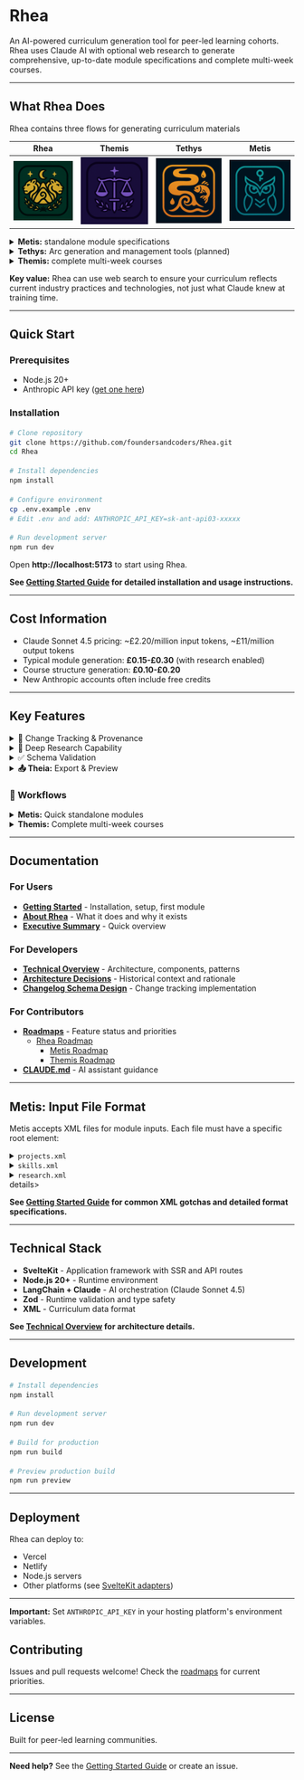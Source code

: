 # Rhea

An AI-powered curriculum generation tool for peer-led learning cohorts. Rhea uses Claude AI with optional web research to generate comprehensive, up-to-date module specifications and complete multi-week courses.

---

## What Rhea Does

Rhea contains three flows for generating curriculum materials

**Rhea** | **Themis** | **Tethys** | **Metis**
:-------:|:----------:|:----------:|:--------:
![Rhea](static/icon.png) | ![Themis](static/themis/icon.png) | ![Tethys](static/tethys/icon.png) | ![Metis](static/metis/icon.png)

<details><summary><strong>Metis:</strong> standalone module specifications</summary>
  <ul>
    - Learning objectives and module overview
    - Detailed project briefs with examples and success criteria
    - Research topics with guidance for learners
    - Additional skills categorized by importance
  - Project "twists" to add interesting challenges
  </ul>
</details>

<details><summary><strong>Tethys:</strong> Arc generation and management tools (planned)</summary>
  <ul>
    - Standalone arc creation between course and module levels
    - Arc-level learning progression design
    - Thematic coherence across related modules
  </ul>
</details>

<details><summary><strong>Themis:</strong> complete multi-week courses</summary>
  <ul>
    - Thematic arcs organizing related modules
    - Learning progression across modules
    - Course-level narratives and structure
    - Individual module generation (coming soon)
  </ul>
</details>

**Key value:** Rhea can use web search to ensure your curriculum reflects current industry practices and technologies, not just what Claude knew at training time.

---

## Quick Start

### Prerequisites

- Node.js 20+
- Anthropic API key ([get one here](https://console.anthropic.com/))

### Installation

```bash
# Clone repository
git clone https://github.com/foundersandcoders/Rhea.git
cd Rhea

# Install dependencies
npm install

# Configure environment
cp .env.example .env
# Edit .env and add: ANTHROPIC_API_KEY=sk-ant-api03-xxxxx

# Run development server
npm run dev
```

Open **http://localhost:5173** to start using Rhea.

**See [Getting Started Guide](/docs/Getting-Started.md) for detailed installation and usage instructions.**

---

## Cost Information

- Claude Sonnet 4.5 pricing: ~£2.20/million input tokens, ~£11/million output tokens
- Typical module generation: **£0.15-£0.30** (with research enabled)
- Course structure generation: **£0.10-£0.20**
- New Anthropic accounts often include free credits

---

## Key Features

<details><summary>📝 Change Tracking & Provenance</summary>
  Every generated module includes comprehensive change tracking to support the **cascade pattern** - where AI-generated modules are updated iteratively whilst maintaining human oversight:
  
  - **Automatic Changelog**: Documents what changed, why, and with what confidence level
  - **Confidence Scoring**: High/medium/low confidence flags help reviewers prioritize
  - **Research Citations**: Web research sources automatically cited
  - **Provenance Tracking**: Shows when generated, by which model, flags sections needing review
  
  This enables curriculum councils to:
  - Quickly identify what's been updated since last version
  - Focus review time on low-confidence changes
  - Understand rationale behind AI-proposed updates
  - Track sections needing human review
  
  See [Changelog Schema Design](/docs/dev/work-records/changelog-schema-design.md) for technical details.
</details>

<details><summary>🔬 Deep Research Capability</summary>
  Enable web search during generation to:
  - Verify technologies/practices are current
  - Update recommendations based on industry trends
  - Search trusted domains: vendor docs, GitHub, Stack Overflow, academic sources
  - Cite sources for transparency
  
  **This is the core value** - without research, you're just reformatting existing content.
</details>

<details><summary>✅ Schema Validation</summary>
  All generated modules automatically validated against requirements:
  - Minimum 3 module objectives
  - Minimum 5 primary research topics
  - Minimum 2 project briefs with detailed criteria
  - Automatic retry (up to 3 attempts) if validation fails
</details>

<details><summary><strong>📤 Theia:</strong> Export & Preview</summary>
  Export generated content in human-readable formats:
  - **Multiple formats**: Markdown, HTML (PDF planned)
  - **Flexible detail levels**: Minimal, summary, detailed, or complete
  - **Selective exports**: Choose specific sections to export
  - **Course or module exports**: Works with both Metis and Themis outputs
  - **Table of contents**: Optional navigation for longer exports
  
  Export at any stage - preview course structures before module generation, or export individual modules after completion.
</details>

### 🎨 Workflows

<details><summary><strong>Metis:</strong> Quick standalone modules</summary>
  1. Upload XML inputs (projects, skills, research)
  2. Provide structured context
  3. Generate with optional research
  4. Export preview or download XML specification
</details>

<details><summary><strong>Themis:</strong> Complete multi-week courses</summary>
  1. Configure course identity and logistics
  2. Plan thematic arcs
  3. Organize modules within arcs
  4. AI generates detailed structure
  5. Review and refine
  6. Export course overview or structure
  7. Generate individual modules (coming soon)
</details>

---

## Documentation

### For Users
- **[Getting Started](/docs/Getting-Started.md)** - Installation, setup, first module
- **[About Rhea](/docs/About-Rhea.md)** - What it does and why it exists
- **[Executive Summary](/docs/Executive-Summary.md)** - Quick overview

### For Developers
- **[Technical Overview](/docs/dev/Technical-Overview.md)** - Architecture, components, patterns
- **[Architecture Decisions](/docs/dev/Architecture-Decisions.md)** - Historical context and rationale
- **[Changelog Schema Design](/docs/dev/work-records/changelog-schema-design.md)** - Change tracking implementation

### For Contributors
- **[Roadmaps](/docs/dev/roadmaps/)** - Feature status and priorities
  - [Rhea Roadmap](/docs/dev/roadmaps/Rhea-MVP.md)
    - [Metis Roadmap](/docs/dev/roadmaps/mvp-modules/Metis-MVP.md)
    - [Themis Roadmap](/docs/dev/roadmaps/mvp-modules/Themis-MVP.md)
- **[CLAUDE.md](/CLAUDE.md)** - AI assistant guidance

---

## Metis: Input File Format

Metis accepts XML files for module inputs. Each file must have a specific root element:

<details><summary><code>projects.xml</code></summary>
  <pre>
    <Projects>
      <ProjectBriefs>
        <ProjectBrief>
          <Overview>
            <Name>Project Name</Name>
            <Task>What learners will build</Task>
            <Focus>Key technologies and techniques</Focus>
          </Overview>
          <Criteria>Success criteria as bullet points</Criteria>
          <Skills>
            <Skill>
              <Name>Skill Name</Name>
              <Details>What learners will learn</Details>
            </Skill>
          </Skills>
          <Examples>
            <Example>
              <Name>Example Name</Name>
              <Description>Brief description</Description>
            </Example>
          </Examples>
        </ProjectBrief>
      </ProjectBriefs>
    </Projects>
  </pre>
  <p>
    <strong>Minimal valid:</strong> 
    <pre><Projects></Projects></pre>
  </p>
</details>

<details><summary><code>skills.xml</code></summary>
  <pre language="xml">
    <AdditionalSkills>
      <SkillsCategory>
        <Name>Category Name</Name>
        <Skill>
          <SkillName>Specific Skill</SkillName>
          <Importance>Recommended / Stretch / Essential</Importance>
          <SkillDescription>Brief description</SkillDescription>
        </Skill>
      </SkillsCategory>
    </AdditionalSkills>
  </pre>
  <p>
    <strong>Minimal valid:</strong> 
    <pre><Skills></Skills></pre> 
    or 
    <pre><AdditionalSkills></AdditionalSkills></pre>
  </p>
</details>

<details><summary><code>research.xml</code></summary>
  <pre language="xml">
    <ResearchTopics>
      <PrimaryTopics>
        <PrimaryTopic>
          <TopicName>Topic Name</TopicName>
          <TopicDescription>What to research and how to approach it</TopicDescription>
        </PrimaryTopic>
      </PrimaryTopics>
    </ResearchTopics>
  </pre>
  <p>
    <strong>Minimal valid:</strong> 
    <pre><ResearchTopics></ResearchTopics></pre>
  </p>
</details>details>

**See [Getting Started Guide](/docs/Getting-Started.md) for common XML gotchas and detailed format specifications.**

---

## Technical Stack

- **SvelteKit** - Application framework with SSR and API routes
- **Node.js 20+** - Runtime environment
- **LangChain + Claude** - AI orchestration (Claude Sonnet 4.5)
- **Zod** - Runtime validation and type safety
- **XML** - Curriculum data format

**See [Technical Overview](/docs/dev/Technical-Overview.md) for architecture details.**

---

## Development

```bash
# Install dependencies
npm install

# Run development server
npm run dev

# Build for production
npm run build

# Preview production build
npm run preview
```

---

## Deployment

Rhea can deploy to:
- Vercel
- Netlify
- Node.js servers
- Other platforms (see [SvelteKit adapters](https://kit.svelte.dev/docs/adapters))

---

**Important:** Set `ANTHROPIC_API_KEY` in your hosting platform's environment variables.

## Contributing

Issues and pull requests welcome! Check the [roadmaps](/.claude/docs/roadmaps/) for current priorities.

---

## License

Built for peer-led learning communities.

---

**Need help?** See the [Getting Started Guide](/docs/Getting-Started.md) or create an issue.
